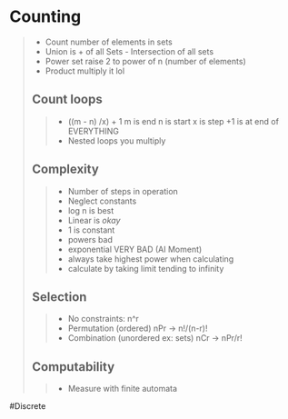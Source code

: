 # Counting
>- Count number of elements in sets
>- Union is + of all Sets - Intersection of all sets
>- Power set raise 2 to power of n (number of elements)
>- Product multiply it lol
>## Count loops
>>- ((m - n) /x) + 1
>> 	m is end
>> 	n is start 
>> 	x is step
>> 	+1 is at end of EVERYTHING
>>- Nested loops you multiply 
>## Complexity
>>- Number of steps in operation
>>- Neglect constants
>>- log n is best
>>- Linear is *okay*
>>- 1 is constant
>>- powers bad
>>- exponential VERY BAD (AI Moment)
>>- always take highest power when calculating
>>- calculate by taking limit tending to infinity 
>## Selection
>>- No constraints: n^r
>>- Permutation (ordered) nPr -> n!/(n-r)!
>>- Combination (unordered ex: sets) nCr -> nPr/r!
>## Computability
>>- Measure with finite automata
>
#Discrete 